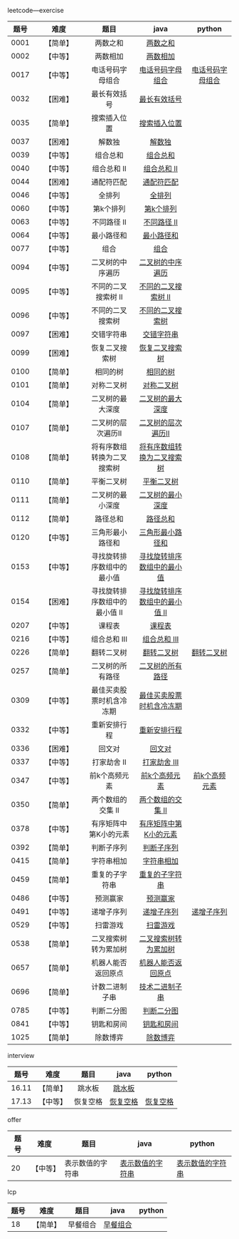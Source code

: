 leetcode—exercise

| 题号 | <span style="display:inline-block;width:100px">难度</span> |             题目              |                             java                             |                            python                            |
| :--: | :--------------------------------------------------------: | :---------------------------: | :----------------------------------------------------------: | :----------------------------------------------------------: |
| 0001 |                          【简单】                          |           两数之和            | [两数之和](https://github.com/lzx4627/Leetcode_Exercise/blob/master/src/main/java/com/cicisp/exercise/leetcode_1.java) |                                                              |
| 0002 |                          【中等】                          |           两数相加            | [两数相加](https://github.com/lzx4627/Leetcode_Exercise/blob/master/src/main/java/com/cicisp/exercise/leetcode_2.java) |                                                              |
| 0017 |                          【中等】                          |       电话号码字母组合        | [电话号码字母组合](https://github.com/lzx4627/Leetcode_Exercise/blob/master/src/main/java/com/cicisp/exercise/leetcode_17.java) | [电话号码字母组合](https://github.com/lzx4627/Leetcode_Exercise/blob/master/src/main/java/com/cicisp/exercise/leetcode_17.py) |
| 0032 |                          【困难】                          |         最长有效括号          | [最长有效括号](https://github.com/lzx4627/Leetcode_Exercise/blob/master/src/main/java/com/cicisp/exercise/leetcode_32.java) |                                                              |
| 0035 |                          【简单】                          |         搜索插入位置          | [搜索插入位置](https://github.com/lzx4627/Leetcode_Exercise/blob/master/src/main/java/com/cicisp/exercise/leetcode_35.java) |                                                              |
| 0037 |                          【困难】                          |            解数独             | [解数独](https://github.com/lzx4627/Leetcode_Exercise/blob/master/src/main/java/com/cicisp/exercise/leetcode_37.java) |                                                              |
| 0039 |                          【中等】                          |           组合总和            | [组合总和](https://github.com/lzx4627/Leetcode_Exercise/blob/master/src/main/java/com/cicisp/exercise/leetcode_39.java) |                                                              |
| 0040 |                          【中等】                          |          组合总和 II          | [组合总和 II](https://github.com/lzx4627/Leetcode_Exercise/blob/master/src/main/java/com/cicisp/exercise/leetcode_40.java) |                                                              |
| 0044 |                          【困难】                          |          通配符匹配           | [通配符匹配](https://github.com/lzx4627/Leetcode_Exercise/blob/master/src/main/java/com/cicisp/exercise/leetcode_44.java) |                                                              |
| 0046 |                          【中等】                          |            全排列             | [全排列](https://github.com/lzx4627/Leetcode_Exercise/blob/master/src/main/java/com/cicisp/exercise/leetcode_46.java) |                                                              |
| 0060 |                          【中等】                          |           第k个排列           | [第k个排列](https://github.com/lzx4627/Leetcode_Exercise/blob/master/src/main/java/com/cicisp/exercise/leetcode_60.java) |                                                              |
| 0063 |                          【中等】                          |          不同路径 II          | [不同路径 II](https://github.com/lzx4627/Leetcode_Exercise/blob/master/src/main/java/com/cicisp/exercise/leetcode_63.java) |                                                              |
| 0064 |                          【中等】                          |          最小路径和           | [最小路径和](https://github.com/lzx4627/Leetcode_Exercise/blob/master/src/main/java/com/cicisp/exercise/leetcode_64.java) |                                                              |
| 0077 |                          【中等】                          |             组合              | [组合](https://github.com/lzx4627/Leetcode_Exercise/blob/master/src/main/java/com/cicisp/exercise/leetcode_77.java) |                                                              |
| 0094 |                          【中等】                          |       二叉树的中序遍历        | [二叉树的中序遍历](https://github.com/lzx4627/Leetcode_Exercise/blob/master/src/main/java/com/cicisp/exercise/leetcode_94.java) |                                                              |
| 0095 |                          【中等】                          |      不同的二叉搜索树 II      | [不同的二叉搜索树 II](https://github.com/lzx4627/Leetcode_Exercise/blob/master/src/main/java/com/cicisp/exercise/leetcode_95.java) |                                                              |
| 0096 |                          【中等】                          |       不同的二叉搜索树        | [不同的二叉搜索树](https://github.com/lzx4627/Leetcode_Exercise/blob/master/src/main/java/com/cicisp/exercise/leetcode_96.java) |                                                              |
| 0097 |                          【困难】                          |          交错字符串           | [交错字符串](https://github.com/lzx4627/Leetcode_Exercise/blob/master/src/main/java/com/cicisp/exercise/leetcode_97.java) |                                                              |
| 0099 |                          【困难】                          |        恢复二叉搜索树         | [恢复二叉搜索树](https://github.com/lzx4627/Leetcode_Exercise/blob/master/src/main/java/com/cicisp/exercise/leetcode_99.java) |                                                              |
| 0100 |                          【简单】                          |           相同的树            | [相同的树](https://github.com/lzx4627/Leetcode_Exercise/blob/master/src/main/java/com/cicisp/exercise/leetcode_100.java) |                                                              |
| 0101 |                          【简单】                          |          对称二叉树           | [对称二叉树](https://github.com/lzx4627/Leetcode_Exercise/blob/master/src/main/java/com/cicisp/exercise/leetcode_101.java) |                                                              |
| 0104 |                          【简单】                          |       二叉树的最大深度        | [二叉树的最大深度](https://github.com/lzx4627/Leetcode_Exercise/blob/master/src/main/java/com/cicisp/exercise/leetcode_104.java) |                                                              |
| 0107 |                          【简单】                          |      二叉树的层次遍历II       | [二叉树的层次遍历II](https://github.com/lzx4627/Leetcode_Exercise/blob/master/src/main/java/com/cicisp/exercise/leetcode_107.java) |                                                              |
| 0108 |                          【简单】                          |  将有序数组转换为二叉搜索树   | [将有序数组转换为二叉搜索树](https://github.com/lzx4627/Leetcode_Exercise/blob/master/src/main/java/com/cicisp/exercise/leetcode_108.java) |                                                              |
| 0110 |                          【简单】                          |          平衡二叉树           | [平衡二叉树](https://github.com/lzx4627/Leetcode_Exercise/blob/master/src/main/java/com/cicisp/exercise/leetcode_110.java) |                                                              |
| 0111 |                          【简单】                          |       二叉树的最小深度        | [二叉树的最小深度](https://github.com/lzx4627/Leetcode_Exercise/blob/master/src/main/java/com/cicisp/exercise/leetcode_111.java) |                                                              |
| 0112 |                          【简单】                          |           路径总和            | [路径总和](https://github.com/lzx4627/Leetcode_Exercise/blob/master/src/main/java/com/cicisp/exercise/leetcode_112.java) |                                                              |
| 0120 |                          【中等】                          |       三角形最小路径和        | [三角形最小路径和](https://github.com/lzx4627/Leetcode_Exercise/blob/master/src/main/java/com/cicisp/exercise/leetcode_120.java) |                                                              |
| 0153 |                          【中等】                          |  寻找旋转排序数组中的最小值   | [寻找旋转排序数组中的最小值](https://github.com/lzx4627/Leetcode_Exercise/blob/master/src/main/java/com/cicisp/exercise/leetcode_153.java) |                                                              |
| 0154 |                          【困难】                          | 寻找旋转排序数组中的最小值 II | [寻找旋转排序数组中的最小值 II](https://github.com/lzx4627/Leetcode_Exercise/blob/master/src/main/java/com/cicisp/exercise/leetcode_154.java) |                                                              |
| 0207 |                          【中等】                          |            课程表             | [课程表](https://github.com/lzx4627/Leetcode_Exercise/blob/master/src/main/java/com/cicisp/exercise/leetcode_207.java) |                                                              |
| 0216 |                          【中等】                          |         组合总和 III          | [组合总和 III](https://github.com/lzx4627/Leetcode_Exercise/blob/master/src/main/java/com/cicisp/exercise/leetcode_216.java) |                                                              |
| 0226 |                          【简单】                          |          翻转二叉树           | [翻转二叉树](https://github.com/lzx4627/Leetcode_Exercise/blob/master/src/main/java/com/cicisp/exercise/leetcode_226.java) | [翻转二叉树](https://github.com/lzx4627/Leetcode_Exercise/blob/master/src/main/java/com/cicisp/exercise/leetcode_226.py) |
| 0257 |                          【简单】                          |       二叉树的所有路径        | [二叉树的所有路径](https://github.com/lzx4627/Leetcode_Exercise/blob/master/src/main/java/com/cicisp/exercise/leetcode_257.java) |                                                              |
| 0309 |                          【中等】                          |   最佳买卖股票时机含冷冻期    | [最佳买卖股票时机含冷冻期](https://github.com/lzx4627/Leetcode_Exercise/blob/master/src/main/java/com/cicisp/exercise/leetcode_309.java) |                                                              |
| 0332 |                          【中等】                          |         重新安排行程          | [重新安排行程](https://github.com/lzx4627/Leetcode_Exercise/blob/master/src/main/java/com/cicisp/exercise/leetcode_332.java) |                                                              |
| 0336 |                          【困难】                          |            回文对             | [回文对](https://github.com/lzx4627/Leetcode_Exercise/blob/master/src/main/java/com/cicisp/exercise/leetcode_336.java) |                                                              |
| 0337 |                          【中等】                          |          打家劫舍 II          | [打家劫舍 III](https://github.com/lzx4627/Leetcode_Exercise/blob/master/src/main/java/com/cicisp/exercise/leetcode_337.java) |                                                              |
| 0347 |                          【中等】                          |         前k个高频元素         | [前k个高频元素](https://github.com/lzx4627/Leetcode_Exercise/blob/master/src/main/java/com/cicisp/exercise/leetcode_347.java) | [前k个高频元素](https://github.com/lzx4627/Leetcode_Exercise/blob/master/src/main/java/com/cicisp/exercise/leetcode_347.py) |
| 0350 |                          【简单】                          |       两个数组的交集 II       | [两个数组的交集 II](https://github.com/lzx4627/Leetcode_Exercise/blob/master/src/main/java/com/cicisp/exercise/leetcode_350.java) |                                                              |
| 0378 |                          【中等】                          |     有序矩阵中第K小的元素     | [有序矩阵中第K小的元素](https://github.com/lzx4627/Leetcode_Exercise/blob/master/src/main/java/com/cicisp/exercise/leetcode_378.java) |                                                              |
| 0392 |                          【简单】                          |          判断子序列           | [判断子序列](https://github.com/lzx4627/Leetcode_Exercise/blob/master/src/main/java/com/cicisp/exercise/leetcode_392.java) |                                                              |
| 0415 |                          【简单】                          |          字符串相加           | [字符串相加](https://github.com/lzx4627/Leetcode_Exercise/blob/master/src/main/java/com/cicisp/exercise/leetcode_415.java) |                                                              |
| 0459 |                          【简单】                          |        重复的子字符串         | [重复的子字符串](https://github.com/lzx4627/Leetcode_Exercise/blob/master/src/main/java/com/cicisp/exercise/leetcode_459.java) |                                                              |
| 0486 |                          【中等】                          |           预测赢家            | [预测赢家](https://github.com/lzx4627/Leetcode_Exercise/blob/master/src/main/java/com/cicisp/exercise/leetcode_486.java) |                                                              |
| 0491 |                          【中等】                          |          递增子序列           | [递增子序列](https://github.com/lzx4627/Leetcode_Exercise/blob/master/src/main/java/com/cicisp/exercise/leetcode_491.java) | [递增子序列](https://github.com/lzx4627/Leetcode_Exercise/blob/master/src/main/java/com/cicisp/exercise/leetcode_491.py) |
| 0529 |                          【中等】                          |           扫雷游戏            | [扫雷游戏](https://github.com/lzx4627/Leetcode_Exercise/blob/master/src/main/java/com/cicisp/exercise/leetcode_529.java) |                                                              |
| 0538 |                          【简单】                          |     二叉搜索树转为累加树      | [二叉搜索树转为累加树](https://github.com/lzx4627/Leetcode_Exercise/blob/master/src/main/java/com/cicisp/exercise/leetcode_538.java) |                                                              |
| 0657 |                          【简单】                          |      机器人能否返回原点       | [机器人能否返回原点](https://github.com/lzx4627/Leetcode_Exercise/blob/master/src/main/java/com/cicisp/exercise/leetcode_657.java) |                                                              |
| 0696 |                          【简单】                          |        计数二进制子串         | [技术二进制子串](https://github.com/lzx4627/Leetcode_Exercise/blob/master/src/main/java/com/cicisp/exercise/leetcode_696.java) |                                                              |
| 0785 |                          【中等】                          |          判断二分图           | [判断二分图](https://github.com/lzx4627/Leetcode_Exercise/blob/master/src/main/java/com/cicisp/exercise/leetcode_785.java) |                                                              |
| 0841 |                          【中等】                          |          钥匙和房间           | [钥匙和房间](https://github.com/lzx4627/Leetcode_Exercise/blob/master/src/main/java/com/cicisp/exercise/leetcode_841.java) |                                                              |
| 1025 |                          【简单】                          |           除数博弈            | [除数博弈](https://github.com/lzx4627/Leetcode_Exercise/blob/master/src/main/java/com/cicisp/exercise/leetcode_1025.java) |                                                              |



interview

| 题号  |   难度   |   题目   |                             java                             |                            python                            |
| :---: | :------: | :------: | :----------------------------------------------------------: | :----------------------------------------------------------: |
| 16.11 | 【简单】 |  跳水板  | [跳水板](https://github.com/lzx4627/Leetcode_Exercise/blob/master/src/main/java/com/cicisp/interview/interview_16_11.java) |                                                              |
| 17.13 | 【中等】 | 恢复空格 | [恢复空格](https://github.com/lzx4627/Leetcode_Exercise/blob/master/src/main/java/com/cicisp/interview/interview_17_13.java) | [恢复空格](https://github.com/lzx4627/Leetcode_Exercise/blob/master/src/main/java/com/cicisp/interview/interview_17_13.py) |



offer

| 题号 | 难度     | 题目             | java                                                         | python                                                       |
| ---- | -------- | ---------------- | ------------------------------------------------------------ | ------------------------------------------------------------ |
| 20   | 【中等】 | 表示数值的字符串 | [表示数值的字符串](https://github.com/lzx4627/Leetcode_Exercise/blob/master/src/main/java/com/cicisp/offer/offer_20.java) | [表示数值的字符串](https://github.com/lzx4627/Leetcode_Exercise/blob/master/src/main/java/com/cicisp/offer/offer_20.py) |



lcp

| 题号 | 难度     | 题目     | java                                                         | python |
| ---- | -------- | -------- | ------------------------------------------------------------ | ------ |
| 18   | 【简单】 | 早餐组合 | [早餐组合](https://github.com/lzx4627/Leetcode_Exercise/blob/master/src/main/java/com/cicisp/lcp/lcp_18.java) |        |